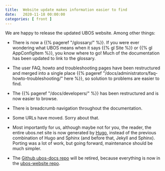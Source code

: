 ```yaml
---
title:  Website update makes information easier to find
date:   2020-11-18 00:00:00
categories: [ front ]
---
```


We are happy to release the updated UBOS website. Among other things:

* There is now a {{% pageref "/glossary/" %}}. If you were ever
  wondering what UBOS means when it says {{% gl Site %}} or
  {{% gl AppConfigItem %}}, you know where to go! Much of the
  documentation has been updated to link to the glossary.

* The user FAQ, howto and troubleshooting pages have been restructured and
  merged into a single place {{% pageref "/docs/administrators/faq-howto-troubleshooting/" here %}},
  so solution to problems are easier to find.

* The {{% pageref "/docs/developers/" %}} has been restructured and
  is now easier to browse.

* There is breadcrumb navigation throughout the documentation.

* Some URLs have moved. Sorry about that.

* Most importantly for us, although maybe not for you, the reader,
  the entire ubos.net site is now generated by [Hugo](https://gohugo.io/),
  instead of the previous combination of Hugo and Sphinx (and before
  that, Jekyll and Sphinx). Porting was a lot of work, but going
  forward, maintenance should be much simpler.

* The [Github ubos-docs repo](https://github.com/uboslinux/ubos-docs/)
  will be retired, because everything is now in the
  [ubos-website repo](https://github.com/uboslinux/ubos-website/).

